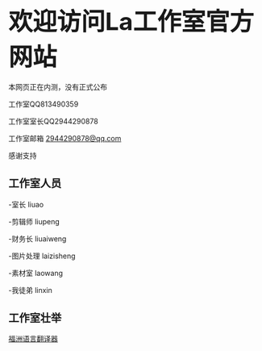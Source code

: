 ## <font size=15>欢迎访问La工作室官方网站</font>

本网页正在内测，没有正式公布

工作室QQ813490359

工作室室长QQ2944290878


工作室邮箱 2944290878@qq.com

感谢支持


## 工作室人员
-室长   liuao

-剪辑师  liupeng

-财务长  liuaiweng

-图片处理 laizisheng

-素材室  laowang

-我徒弟 linxin

## 工作室壮举

[福洲语言翻译器](fzzt.html)
